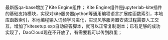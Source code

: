 最新版qa-base增加了Kite Engine组件； Kite Engine组件是jupyterlab-kite插件的基础支持模块，实现对kite服务器python等通用编程语言扩展库函数索引，本地库函数索引，本地编程输入词频学习进化，实现风筝服务器安装过程需要人工交互，增加了kitesetup.exp自动应答脚本，就可以正常复制副本；已有足够的成功实现了，DaoCloud现在不开放了，有需要我可以传到群里；
